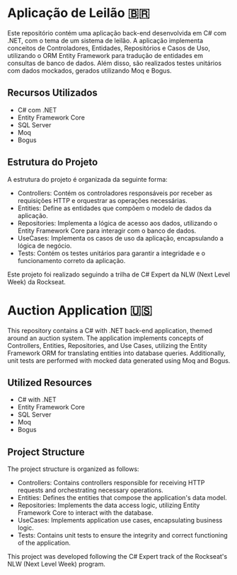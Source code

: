 # Aplicação de Leilão 🇧🇷

Este repositório contém uma aplicação back-end desenvolvida em C# com .NET, com o tema de um sistema de leilão. A aplicação implementa conceitos de Controladores, Entidades, Repositórios e Casos de Uso, utilizando o ORM Entity Framework para tradução de entidades em consultas de banco de dados. Além disso, são realizados testes unitários com dados mockados, gerados utilizando Moq e Bogus.


## Recursos Utilizados

 - C# com .NET
 - Entity Framework Core
 - SQL Server
 - Moq
 - Bogus

## Estrutura do Projeto

A estrutura do projeto é organizada da seguinte forma:

- Controllers: Contém os controladores responsáveis por receber as requisições HTTP e orquestrar as operações necessárias.
- Entities: Define as entidades que compõem o modelo de dados da aplicação.
- Repositories: Implementa a lógica de acesso aos dados, utilizando o Entity Framework Core para interagir com o banco de dados.
- UseCases: Implementa os casos de uso da aplicação, encapsulando a lógica de negócio.
- Tests: Contém os testes unitários para garantir a integridade e o funcionamento correto da aplicação.

Este projeto foi realizado seguindo a trilha de C# Expert da NLW (Next Level Week) da Rockseat.

#

# Auction Application 🇺🇸

This repository contains a C# with .NET back-end application, themed around an auction system. The application implements concepts of Controllers, Entities, Repositories, and Use Cases, utilizing the Entity Framework ORM for translating entities into database queries. Additionally, unit tests are performed with mocked data generated using Moq and Bogus.

## Utilized Resources

- C# with .NET
- Entity Framework Core
- SQL Server
- Moq
- Bogus

## Project Structure

The project structure is organized as follows:

- Controllers: Contains controllers responsible for receiving HTTP requests and orchestrating necessary operations.
- Entities: Defines the entities that compose the application's data model.
- Repositories: Implements the data access logic, utilizing Entity Framework Core to interact with the database.
- UseCases: Implements application use cases, encapsulating business logic.
- Tests: Contains unit tests to ensure the integrity and correct functioning of the application.

This project was developed following the C# Expert track of the Rockseat's NLW (Next Level Week) program.
